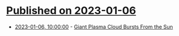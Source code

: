 # [Published on 2023-01-06](index.md)

* [2023-01-06, 10:00:00](https://science.slashdot.org/story/23/01/06/058258/giant-plasma-cloud-bursts-from-the-sun?utm_source=rss1.0mainlinkanon&utm_medium=feed) - [Giant Plasma Cloud Bursts From the Sun](https://science.slashdot.org/story/23/01/06/058258/giant-plasma-cloud-bursts-from-the-sun?utm_source=rss1.0mainlinkanon&utm_medium=feed)
